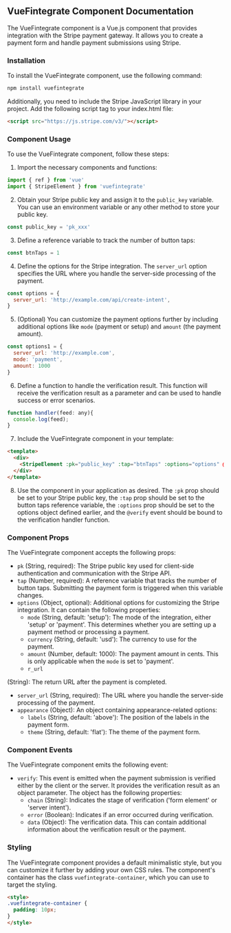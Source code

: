 ## VueFintegrate Component Documentation

The VueFintegrate component is a Vue.js component that provides integration with the Stripe payment gateway. It allows you to create a payment form and handle payment submissions using Stripe.

### Installation

To install the VueFintegrate component, use the following command:

```bash
npm install vuefintegrate
```

Additionally, you need to include the Stripe JavaScript library in your project. Add the following script tag to your index.html file:

```html
<script src="https://js.stripe.com/v3/"></script>
```

### Component Usage

To use the VueFintegrate component, follow these steps:

1. Import the necessary components and functions:

```javascript
import { ref } from 'vue'
import { StripeElement } from 'vuefintegrate'
```

2. Obtain your Stripe public key and assign it to the `public_key` variable. You can use an environment variable or any other method to store your public key.

```javascript
const public_key = 'pk_xxx'
```

3. Define a reference variable to track the number of button taps:

```javascript
const btnTaps = 1
```

4. Define the options for the Stripe integration. The `server_url` option specifies the URL where you handle the server-side processing of the payment.

```javascript
const options = {
  server_url: 'http://example.com/api/create-intent',
}
```

5. (Optional) You can customize the payment options further by including additional options like `mode` (payment or setup) and `amount` (the payment amount).

```javascript
const options1 = {
  server_url: 'http://example.com',
  mode: 'payment',
  amount: 1000
}
```

6. Define a function to handle the verification result. This function will receive the verification result as a parameter and can be used to handle success or error scenarios.

```javascript
function handler(feed: any){
  console.log(feed);
}
```

7. Include the VueFintegrate component in your template:

```html
<template>
  <div>
    <StripeElement :pk="public_key" :tap="btnTaps" :options="options" @verify="handler" />
  </div>
</template>
```

8. Use the component in your application as desired. The `:pk` prop should be set to your Stripe public key, the `:tap` prop should be set to the button taps reference variable, the `:options` prop should be set to the options object defined earlier, and the `@verify` event should be bound to the verification handler function.

### Component Props

The VueFintegrate component accepts the following props:

- `pk` (String, required): The Stripe public key used for client-side authentication and communication with the Stripe API.
- `tap` (Number, required): A reference variable that tracks the number of button taps. Submitting the payment form is triggered when this variable changes.
- `options` (Object, optional): Additional options for customizing the Stripe integration. It can contain the following properties:
  - `mode` (String, default: 'setup'): The mode of the integration, either 'setup' or 'payment'. This determines whether you are setting up a payment method or processing a payment.
  - `currency` (String, default: 'usd'): The currency to use for the payment.
  - `amount` (Number, default: 1000): The payment amount in cents. This is only applicable when the `mode` is set to 'payment'.
  - `r_url`

 (String): The return URL after the payment is completed.
  - `server_url` (String, required): The URL where you handle the server-side processing of the payment.
  - `appearance` (Object): An object containing appearance-related options:
    - `labels` (String, default: 'above'): The position of the labels in the payment form.
    - `theme` (String, default: 'flat'): The theme of the payment form.

### Component Events

The VueFintegrate component emits the following event:

- `verify`: This event is emitted when the payment submission is verified either by the client or the server. It provides the verification result as an object parameter. The object has the following properties:
  - `chain` (String): Indicates the stage of verification ('form element' or 'server intent').
  - `error` (Boolean): Indicates if an error occurred during verification.
  - `data` (Object): The verification data. This can contain additional information about the verification result or the payment.

### Styling

The VueFintegrate component provides a default minimalistic style, but you can customize it further by adding your own CSS rules. The component's container has the class `vuefintegrate-container`, which you can use to target the styling.

```html
<style>
.vuefintegrate-container {
  padding: 10px;
}
</style>
```

